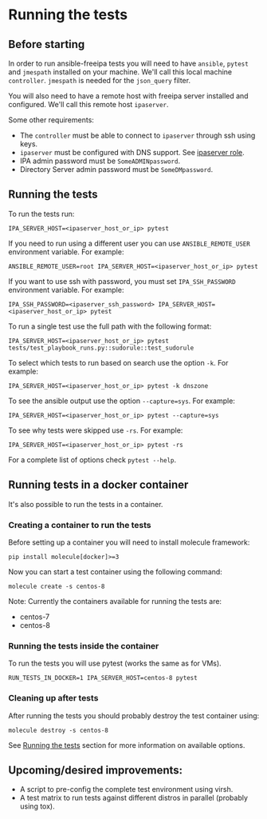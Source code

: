 # Running the tests

## Before starting

In order to run ansible-freeipa tests you will need to have `ansible`, `pytest` and `jmespath` installed on your machine. We'll call this local machine `controller`. `jmespath` is needed for the `json_query` filter.

You will also need to have a remote host with freeipa server installed and configured. We'll call this remote host `ipaserver`.

Some other requirements:

 * The `controller` must be able to connect to `ipaserver` through ssh using keys.
 * `ipaserver` must be configured with DNS support. See [ipaserver role](../roles/ipaserver/README.md).
 * IPA admin password must be `SomeADMINpassword`.
 * Directory Server admin password must be `SomeDMpassword`.


## Running the tests

To run the tests run:

```
IPA_SERVER_HOST=<ipaserver_host_or_ip> pytest
```

If you need to run using a different user you can use `ANSIBLE_REMOTE_USER`
environment variable. For example:

```
ANSIBLE_REMOTE_USER=root IPA_SERVER_HOST=<ipaserver_host_or_ip> pytest
```

If you want to use ssh with password, you must set `IPA_SSH_PASSWORD`
environment variable. For example:

```
IPA_SSH_PASSWORD=<ipaserver_ssh_password> IPA_SERVER_HOST=<ipaserver_host_or_ip> pytest
```


To run a single test use the full path with the following format:

```
IPA_SERVER_HOST=<ipaserver_host_or_ip> pytest tests/test_playbook_runs.py::sudorule::test_sudorule
```

To select which tests to run based on search use the option `-k`. For example:

```
IPA_SERVER_HOST=<ipaserver_host_or_ip> pytest -k dnszone
```

To see the ansible output use the option `--capture=sys`. For example:

```
IPA_SERVER_HOST=<ipaserver_host_or_ip> pytest --capture=sys
```

To see why tests were skipped use `-rs`. For example:

```
IPA_SERVER_HOST=<ipaserver_host_or_ip> pytest -rs
```

For a complete list of options check `pytest --help`.


## Running tests in a docker container

It's also possible to run the tests in a container.

### Creating a container to run the tests

Before setting up a container you will need to install molecule framework:

```
pip install molecule[docker]>=3
```

Now you can start a test container using the following command:
```
molecule create -s centos-8
```

Note: Currently the containers available for running the tests are:
 * centos-7
 * centos-8

### Running the tests inside the container

To run the tests you will use pytest (works the same as for VMs).

```
RUN_TESTS_IN_DOCKER=1 IPA_SERVER_HOST=centos-8 pytest
```

### Cleaning up after tests

After running the tests you should probably destroy the test container using:

```
molecule destroy -s centos-8
```

See [Running the tests](#running-the-tests) section for more information on available options.

## Upcoming/desired improvements:

* A script to pre-config the complete test environment using virsh.
* A test matrix to run tests against different distros in parallel (probably using tox).
